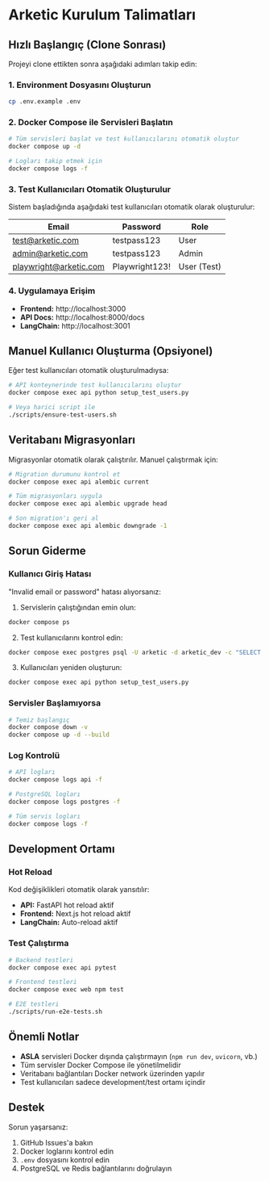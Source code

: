 # Arketic Kurulum Talimatları

## Hızlı Başlangıç (Clone Sonrası)

Projeyi clone ettikten sonra aşağıdaki adımları takip edin:

### 1. Environment Dosyasını Oluşturun

```bash
cp .env.example .env
```

### 2. Docker Compose ile Servisleri Başlatın

```bash
# Tüm servisleri başlat ve test kullanıcılarını otomatik oluştur
docker compose up -d

# Logları takip etmek için
docker compose logs -f
```

### 3. Test Kullanıcıları Otomatik Oluşturulur

Sistem başladığında aşağıdaki test kullanıcıları otomatik olarak oluşturulur:

| Email | Password | Role |
|-------|----------|------|
| test@arketic.com | testpass123 | User |
| admin@arketic.com | testpass123 | Admin |
| playwright@arketic.com | Playwright123! | User (Test) |

### 4. Uygulamaya Erişim

- **Frontend:** http://localhost:3000
- **API Docs:** http://localhost:8000/docs
- **LangChain:** http://localhost:3001

## Manuel Kullanıcı Oluşturma (Opsiyonel)

Eğer test kullanıcıları otomatik oluşturulmadıysa:

```bash
# API konteynerinde test kullanıcılarını oluştur
docker compose exec api python setup_test_users.py

# Veya harici script ile
./scripts/ensure-test-users.sh
```

## Veritabanı Migrasyonları

Migrasyonlar otomatik olarak çalıştırılır. Manuel çalıştırmak için:

```bash
# Migration durumunu kontrol et
docker compose exec api alembic current

# Tüm migrasyonları uygula
docker compose exec api alembic upgrade head

# Son migration'ı geri al
docker compose exec api alembic downgrade -1
```

## Sorun Giderme

### Kullanıcı Giriş Hatası

"Invalid email or password" hatası alıyorsanız:

1. Servislerin çalıştığından emin olun:
```bash
docker compose ps
```

2. Test kullanıcılarını kontrol edin:
```bash
docker compose exec postgres psql -U arketic -d arketic_dev -c "SELECT email, role, status FROM users;"
```

3. Kullanıcıları yeniden oluşturun:
```bash
docker compose exec api python setup_test_users.py
```

### Servisler Başlamıyorsa

```bash
# Temiz başlangıç
docker compose down -v
docker compose up -d --build
```

### Log Kontrolü

```bash
# API logları
docker compose logs api -f

# PostgreSQL logları
docker compose logs postgres -f

# Tüm servis logları
docker compose logs -f
```

## Development Ortamı

### Hot Reload

Kod değişiklikleri otomatik olarak yansıtılır:
- **API:** FastAPI hot reload aktif
- **Frontend:** Next.js hot reload aktif
- **LangChain:** Auto-reload aktif

### Test Çalıştırma

```bash
# Backend testleri
docker compose exec api pytest

# Frontend testleri
docker compose exec web npm test

# E2E testleri
./scripts/run-e2e-tests.sh
```

## Önemli Notlar

- **ASLA** servisleri Docker dışında çalıştırmayın (`npm run dev`, `uvicorn`, vb.)
- Tüm servisler Docker Compose ile yönetilmelidir
- Veritabanı bağlantıları Docker network üzerinden yapılır
- Test kullanıcıları sadece development/test ortamı içindir

## Destek

Sorun yaşarsanız:
1. GitHub Issues'a bakın
2. Docker loglarını kontrol edin
3. `.env` dosyasını kontrol edin
4. PostgreSQL ve Redis bağlantılarını doğrulayın